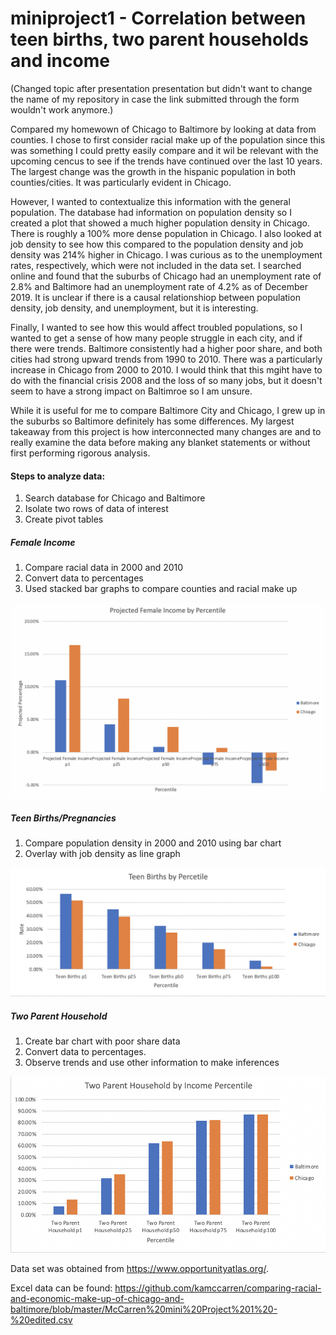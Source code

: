 # miniproject1 - Correlation between teen births, two parent households and income

(Changed topic after presentation presentation but didn't want to change the name of my repository in case the link submitted through the form wouldn't work anymore.)

Compared my homewown of Chicago to Baltimore by looking at data from counties. I chose to first consider racial make up of the population since this was something I could pretty easily compare and it wil be relevant with the upcoming cencus to see if the trends have continued over the last 10 years. The largest change was the growth in the hispanic population in both counties/cities. It was particularly evident in Chicago.

However, I wanted to contextualize this information with the general population. The database had information on population density so I created a plot that showed a much higher population density in Chicago. There is roughly a 100% more dense population in Chicago. I also looked at job density to see how this compared to the population density and job density was 214% higher in Chicago. I was curious as to the unemployment rates, respectively, which were not included in the data set. I searched online and found that the suburbs of Chicago had an unemployment rate of 2.8% and Baltimore had an unemployment rate of 4.2% as of December 2019. It is unclear if there is a causal relationshiop between population density, job density, and unemployment, but it is interesting.

Finally, I wanted to see how this would affect troubled populations, so I wanted to get a sense of how many people struggle in each city, and if there were trends. Baltimore consistently had a higher poor share, and both cities had strong upward trends from 1990 to 2010. There was a particularly increase in Chicago from 2000 to 2010. I would think that this mgiht have to do with the financial crisis 2008 and the loss of so many jobs, but it doesn't seem to have a strong impact on Baltimroe so I am unsure.

While it is useful for me to compare Baltimore City and Chicago, I grew up in the suburbs so Baltimore definitely has some differences. My largest takeaway from this project is how interconnected many changes are and to really examine the data before making any blanket statements or without first performing rigorous analysis.

#### Steps to analyze data:
1. Search database for Chicago and Baltimore
2. Isolate two rows of data of interest
3. Create pivot tables
##### Female Income
1. Compare racial data in 2000 and 2010
2. Convert data to percentages
3. Used stacked bar graphs to compare counties and racial make up

![](https://github.com/kamccarren/comparing-racial-and-economic-make-up-of-chicago-and-baltimore/blob/master/Projected%20Female%20Income.png)


##### Teen Births/Pregnancies
1. Compare population density in 2000 and 2010 using bar chart
2. Overlay with job density as line graph

![](https://github.com/kamccarren/comparing-racial-and-economic-make-up-of-chicago-and-baltimore/blob/master/Teen%20Births:Pregnancies.png)

##### Two Parent Household
1. Create bar chart with poor share data 
2. Convert data to percentages.
3. Observe trends and use other information to make inferences


![](https://github.com/kamccarren/comparing-racial-and-economic-make-up-of-chicago-and-baltimore/blob/master/Two%20Parent%20Household.png)

Data set was obtained from https://www.opportunityatlas.org/. <The Opportunity Atlas>

Excel data can be found: https://github.com/kamccarren/comparing-racial-and-economic-make-up-of-chicago-and-baltimore/blob/master/McCarren%20mini%20Project%201%20-%20edited.csv <Github>
